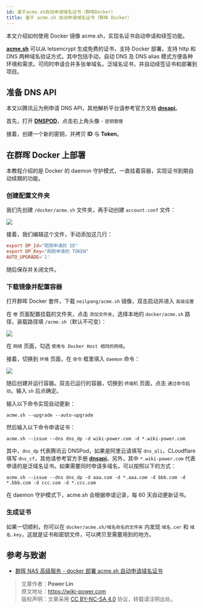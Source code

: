 ```yaml
---
id: 基于acme.sh自动申请域名证书（群晖Docker）
title: 基于 acme.sh 自动申请域名证书（群晖 Docker）
---
```


本文介绍如何使用 Docker 镜像 acme.sh，实现名证书自动申请和续签功能。

[**acme.sh**](https://github.com/acmesh-official/acme.sh) 可以从 letsencrypt 生成免费的证书，支持 Docker 部署，支持 http 和 DNS 两种域名验证方式，其中包括手动，自动 DNS 及 DNS alias 模式方便各种环境和需求。可同时申请合并多张单域名，泛域名证书，并自动续签证书和部署到项目。

## 准备 DNS API

本文以腾讯云为例申请 DNS API，其他解析平台请参考官方文档 [**dnsapi**](https://github.com/acmesh-official/acme.sh/wiki/dnsapi)。

首先，打开 [**DNSPOD**](https://console.dnspod.cn/)，点击右上角头像 - `密钥管理`

接着，创建一个新的密钥，并拷贝 **ID** 与 **Token**。

## 在群晖 Docker 上部署

本教程介绍的是 Docker 的 daemon 守护模式，一直挂着容器，实现证书到期自动续期的功能。

### 创建配置文件夹

我们先创建 `/docker/acme.sh` 文件夹，再手动创建 `account.conf` 文件：

![](https://cos.wiki-power.com/img/20210430212420.png)

接着，我们编辑这个文件，手动添加这几行：

```conf
export DP_Id="刚刚申请的 ID"
export DP_Key="刚刚申请的 TOKEN"
AUTO_UPGRADE='1'
```

随后保存并关闭文件。

### 下载镜像并配置容器

打开群晖 Docker 套件，下载 `neilpang/acme.sh` 镜像，双击启动并进入 `高级设置`

在 `卷` 页面配置挂载的文件夹，点击 `添加文件夹`，选择本地的 `docker/acme.sh` 路径，装载路径填 `/acme.sh`（默认不可变）：

![](https://cos.wiki-power.com/img/20210430214221.png)

在 `网络` 页面，勾选 `使用与 Docker Host 相同的网络`。

接着，切换到 `环境` 页面，在 `命令` 框里填入 `daemon` 命令：

![](https://cos.wiki-power.com/img/20210430215244.png)

随后创建并运行容器。双击已运行的容器，切换到 `终端机` 页面，点击 `通过命令启动`，输入 `sh` 后点确定。

输入以下命令实现自动更新：

```shell
acme.sh --upgrade --auto-upgrade
```

然后输入以下命令申请证书：

```shell
acme.sh --issue --dns dns_dp -d wiki-power.com -d *.wiki-power.com
```

其中，`dns_dp` 代表腾讯云 DNSPod，如果是阿里云请填写 `dns_ali`，CLoudflare 填写 `dns_cf`，其他请参考官方手册 [**dnsapi**](https://github.com/acmesh-official/acme.sh/wiki/dnsapi)。另外，其中 `*.wiki-power.com` 代表申请的是泛域名证书。如果需要同时申请多域名，可以按照以下的方式：

```shell
acme.sh --issue --dns dns_dp -d aaa.com -d *.aaa.com -d bbb.com -d *.bbb.com -d ccc.com -d *.ccc.com
```

在 daemon 守护模式下，acme.sh 会根据申请记录，每 60 天自动更新证书。

### 生成证书

如果一切顺利，你可以在 `docker/acme.sh/域名命名的文件夹` 内发现 `域名.cer` 和 `域名.key`，这就是证书和密钥文件，可以拷贝至需要用到的地方。

## 参考与致谢

- [群晖 NAS 高级服务 - docker 部署 acme.sh 自动申请域名证书](https://www.ioiox.com/archives/88.html)

> 文章作者：**Power Lin**  
> 原文地址：<https://wiki-power.com>  
> 版权声明：文章采用 [CC BY-NC-SA 4.0](https://creativecommons.org/licenses/by/4.0/deed.zh) 协议，转载请注明出处。
